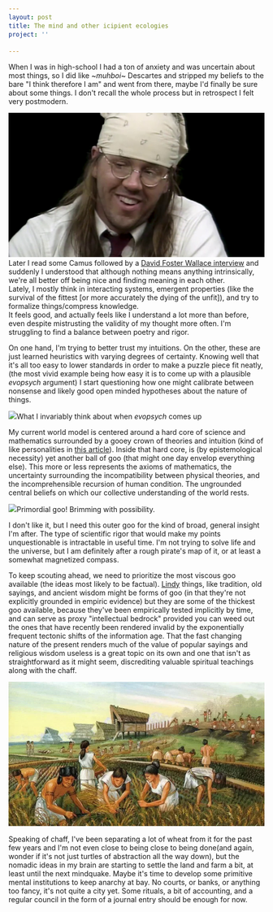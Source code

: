 ```yaml
---
layout: post
title: The mind and other icipient ecologies
project: ''

---
```

When I was in high-school I had a ton of anxiety and was uncertain about most things, so I did like \~_muhboi_\~ Descartes and stripped my beliefs to the bare "I think therefore I am" and went from there, maybe I'd finally be sure about some things. I don't recall the whole process but in retrospect I felt very postmodern.

![](/uploads/dfw.jpg)  
Later I read some Camus followed by a [David Foster Wallace interview](https://www.youtube.com/watch?v=GopJ1x7vK2Q) and suddenly I understood that although nothing means anything intrinsically, we're all better off being nice and finding meaning in each other.  
Lately, I mostly think in interacting systems, emergent properties (like the survival of the fittest \[or more accurately the dying of the unfit\]), and try to formalize things/compress knowledge.  
It feels good, and actually feels like I understand a lot more than before, even despite mistrusting the validity of my thought more often. I'm struggling to find a balance between poetry and rigor.

On one hand, I'm trying to better trust my intuitions. On the other, these are just learned heuristics with varying degrees of certainty. Knowing well that it's all too easy to lower standards in order to make a puzzle piece fit neatly, (the most vivid example being how easy it is to come up with a plausible _evopsych_ argument) I start questioning how one might calibrate between nonsense and likely good open minded hypotheses about the nature of things.

![](https://www.history.com/.image/ar_16:9%2Cc_fill%2Ccs_srgb%2Cfl_progressive%2Cg_faces:center%2Cq_auto:good%2Cw_768/MTU3ODc5MDg3MjQwMzI0NDI1/making-flints.jpg)What I invariably think about when _evopsych_ comes up

My current world model is centered around a hard core of science and mathematics surrounded by a gooey crown of theories and intuition (kind of like personalities in [this article](https://meltingasphalt.com/prickles-and-goo/)). Inside that hard core, is (by epistemological necessity) yet another ball of goo (that might one day envelop everything else). This more or less represents the axioms of mathematics, the uncertainty surrounding the incompatibility between physical theories, and the incomprehensible recursion of human condition. The ungrounded central beliefs on which our collective understanding of the world rests.

![](https://fractalsidequests.files.wordpress.com/2019/05/goo.jpg)Primordial goo! Brimming with possibility.

I don't like it, but I need this outer goo for the kind of broad, general insight I'm after. The type of scientific rigor that would make my points unquestionable is intractable in useful time. I'm not trying to solve life and the universe, but I am definitely after a rough pirate's map of it, or at least a somewhat magnetized compass.

To keep scouting ahead, we need to prioritize the most viscous goo available (the ideas most likely to be factual). [Lindy](https://en.wikipedia.org/wiki/Lindy_effect) things, like tradition, old sayings, and ancient wisdom might be forms of goo (in that they're not explicitly grounded in empiric evidence) but they are some of the thickest goo available, because they've been empirically tested implicitly by time, and can serve as proxy "intellectual bedrock" provided you can weed out the ones that have recently been rendered invalid by the exponentially frequent tectonic shifts of the information age. That the fast changing nature of the present renders much of the value of popular sayings and religious wisdom useless is a great topic on its own and one that isn't as straightforward as it might seem, discrediting valuable spiritual teachings along with the chaff.

![](/uploads/wheat.png)

Speaking of chaff, I've been separating a lot of wheat from it for the past few years and I'm not even close to being close to being done(and again, wonder if it's not just turtles of abstraction all the way down), but the nomadic ideas in my brain are starting to settle the land and farm a bit, at least until the next mindquake. Maybe it's time to develop some primitive mental institutions to keep anarchy at bay. No courts, or banks, or anything too fancy, it's not quite a city yet. Some rituals, a bit of accounting, and a regular council in the form of a journal entry should be enough for now.